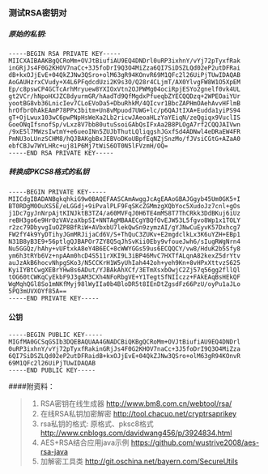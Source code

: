 ### 测试RSA密钥对

##### 原始的私钥:

```
-----BEGIN RSA PRIVATE KEY-----
MIICXAIBAAKBgQCRoMm+OVJtBiufiAU9EQ4DNDrl0uRP3ixhnY/vYj72pTyxfRak
inGRjJs4F0G2KHOV7naCc+3J5foDrI9Q3O4MiZza6QI7SiDSZLQd02eP2utDFRai
dB+kxOJjEvE+04QkZJNw3QSro+olM63gR94KOnvR69M1QFc2l26UiPjTUwIDAQAB
AoGAUHzrxCVudy+X4L6PFqdcdUzi2K9s3O/Q28r4CLjmT/AX0YlvgFW8W1O5XpEM
Ep/c8pswCP4GCTcArhMryuew8YXIOxVtn2OJPWMg04ociRpjESYo2gnelf0vk4UL
gt2VCr/hNpoHXJZC8dyurmGR/hAadTd9QfMgdxPfueqbZYECQQDzq+2WPEOaiYUr
yootBG8vb36LnicIev7CLoEVoDa5+DbuRhkM/4QIcvr1BbcZAPHmOAehAvvHFlmB
hrOfbrOhAkEAmP78PPx3bitm+Un8vMpuod7UWG+lc/p6QAJtIXA+Eudda1yiPS94
gT+OjLwux103wC6pwPNpHsWeXa2Lb2ricwJAeoaHLzYaYEiqN/zeQgiqx9VuclIS
GoeONqIfsnofSp/vLxz8V7bb80utuSsoiGAbQsIFxAa2B8PLOgA7rf2CQQJAIVwn
/9xE5l7MWzsIwtmY+e6ueoINn5ZUJbThutLQliqgshJGxfSd4ADNwl4eDRaEW4FR
PmNU3oLUnzSCHM8/hQJBAKgbBxJEBVoDKoUBpfEqNZjSnzMo/fJVsiCGtG+AZaA0
ebfCBJw7WYLHRc+uj81P6Mj7tWiS6OT0N5lFVzmH/OQ=
-----END RSA PRIVATE KEY-----
```

##### 转换成PKCS8格式的私钥

```
-----BEGIN PRIVATE KEY-----
MIICdgIBADANBgkqhkiG9w0BAQEFAASCAmAwggJcAgEAAoGBAJGgyb45Um0GK5+I
BT0RDgM0OuXS5E/eLGGdj+9iPvalPLF9FqSKcZGMmzgXQbYoc5XudoJz7cnl+gOs
j1Dc7gyJnNrpAjtKINJktB3TZ4/a60MVFqJ0H6TE4mMS8T7ThCRkk3DdBKuj6iUz
reBH3go6e9Hr0zVAVzaXbpSI+NNTAgMBAAECgYBQfOvEJW53L5fgvo8Wp1x1TOLY
r2zc79DbyvgIuOZP8BfRiW+AVbxbU7lekQwSn9zymzAI/gYJNwCuEyvK57Dxhcg7
FW2fY4k9YyDTihyJGmMRJijaCd6V/S+ThQuC3ZUKv+E2mgdclkLx3K6uYZH+EBp1
N31B8yB3E9+56ptlgQJBAPOr7ZY8Q5qJhSvKii0Eby9vfoueJwh6/sIugRWgNrn4
Nu5GGQz/hAhy+vUFtxkA8eY4B6EC+8cWWYGGs59us6ECQQCY/vw8/HduK2b5Sfy8
ym6h3tRYb6Vz+npAAm0hcD4S511rXKI9L3iBP46MvC7HXTfALqnA82kexZ5drYtv
auJzAkB6hocvNhpgSKo3/N5CCKrH1W5yUhIah442oh+yeh9Kn+8vHPxXttvzS625
KyiIYBtCwgXEBrYHw8s6ADut/YJBAkAhXCf/3ETmXsxbOwjC2Zj57q56gg2fllQl
tOG60tCWKqCyEkbF9J3gAM3CXh4NFoRbgVE+Y1TegtSfNIIczz+FAkEAqBsHEkQF
WgMqhQGl8So1mNKfMyj98lWyIIa0b4BloDR5t8IEnDtZgsdFz66PzU/oyPu1aJLo
5PQ3mUVXOYf85A==
-----END PRIVATE KEY-----
```

#### 公钥

```
-----BEGIN PUBLIC KEY-----
MIGfMA0GCSqGSIb3DQEBAQUAA4GNADCBiQKBgQCRoMm+OVJtBiufiAU9EQ4DNDrl
0uRP3ixhnY/vYj72pTyxfRakinGRjJs4F0G2KHOV7naCc+3J5foDrI9Q3O4MiZza
6QI7SiDSZLQd02eP2utDFRaidB+kxOJjEvE+04QkZJNw3QSro+olM63gR94KOnvR
69M1QFc2l26UiPjTUwIDAQAB
-----END PUBLIC KEY-----
```


####附资料：
>1. RSA密钥在线生成器   http://www.bm8.com.cn/webtool/rsa/
>2. 在线RSA私钥加密解密 http://tool.chacuo.net/cryptrsaprikey
>3. rsa私钥的格式: 原格式、pksc8格式 http://www.cnblogs.com/davidwang456/p/3924834.html
>4. AES+RSA结合应用java示例  https://github.com/wustrive2008/aes-rsa-java
>5. 加解密工具类 http://git.oschina.net/bayern.com/SecureUtils
